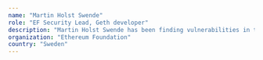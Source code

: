 ```yaml
---
name: "Martin Holst Swende"
role: "EF Security Lead, Geth developer"
description: "Martin Holst Swende has been finding vulnerabilities in the Ethereum ecosystem since poc-9, before Frontier, while he was still working in the Infosec industry as a application security consultant. Martin has talked about smart contract security for the last two Devcons, and won the Underhanded Solidity  Coding Contest 2017. Martin has been the Security Lead for the Ethereum Foundation since the October 2016, and knows the EVM inside out."
organization: "Ethereum Foundation"
country: "Sweden"
---
```

